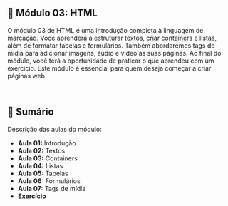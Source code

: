 ## 📌 Módulo 03: HTML
O módulo 03 de HTML é uma introdução completa à linguagem de marcação. Você aprenderá a estruturar textos, criar containers e listas, além de formatar tabelas e formulários. Também abordaremos tags de mídia para adicionar imagens, áudio e vídeo às suas páginas. Ao final do módulo, você terá a oportunidade de praticar o que aprendeu com um exercício. Este módulo é essencial para quem deseja começar a criar páginas web.

<br>

## 📎 Sumário
Descrição das aulas do módulo:
- **Aula 01:** Introdução
- **Aula 02:** Textos
- **Aula 03:** Containers
- **Aula 04:** Listas
- **Aula 05:** Tabelas
- **Aula 06:** Formulários
- **Aula 07:** Tags de mídia
- **Exercício**

<br>